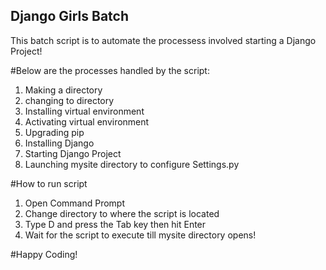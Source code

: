 ## Django Girls Batch

This batch script is to automate the processess involved starting a Django Project!

#Below are the processes handled by the script:

1. Making a directory
2. changing to directory
3. Installing virtual environment
4. Activating virtual environment
5. Upgrading pip
6. Installing Django
7. Starting Django Project
8. Launching mysite directory to configure Settings.py

#How to run script
1. Open Command Prompt
2. Change directory to where the script is located
3. Type D and press the Tab key then hit Enter 
4. Wait for the script to execute till mysite directory opens!

#Happy Coding! 